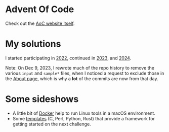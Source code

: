 # Advent Of Code

Check out the [AoC website itself](https://adventofcode.com/).

# My solutions

I started participating in [2022](2022/), continued in
[2023](2023/), and [2024](2024/).

Note: On Dec 9, 2023, I rewrote much of the repo history to remove the various `input` and `sample*` files, when I noticed a request to exclude those in the [About
page](https://adventofcode.com/about), which is why a **lot** of the commits are now from that day.

# Some sideshows

- A little bit of [Docker](docker/) help to run Linux tools in a macOS environment.
- Some [templates](templates/) (C, Perl, Python, Rust) that provide a framework for getting started on the next challenge.
